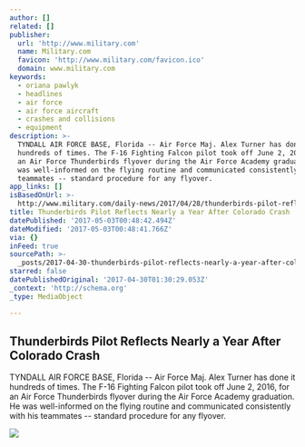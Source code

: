 ```yaml
---
author: []
related: []
publisher:
  url: 'http://www.military.com'
  name: Military.com
  favicon: 'http://www.military.com/favicon.ico'
  domain: www.military.com
keywords:
  - oriana pawlyk
  - headlines
  - air force
  - air force aircraft
  - crashes and collisions
  - equipment
description: >-
  TYNDALL AIR FORCE BASE, Florida -- Air Force Maj. Alex Turner has done it
  hundreds of times. The F-16 Fighting Falcon pilot took off June 2, 2016, for
  an Air Force Thunderbirds flyover during the Air Force Academy graduation. He
  was well-informed on the flying routine and communicated consistently with his
  teammates -- standard procedure for any flyover.
app_links: []
isBasedOnUrl: >-
  http://www.military.com/daily-news/2017/04/28/thunderbirds-pilot-reflects-nearly-a-year-after-colorado-crash.html
title: Thunderbirds Pilot Reflects Nearly a Year After Colorado Crash
datePublished: '2017-05-03T00:48:42.494Z'
dateModified: '2017-05-03T00:48:41.766Z'
via: {}
inFeed: true
sourcePath: >-
  _posts/2017-04-30-thunderbirds-pilot-reflects-nearly-a-year-after-colorado-cra.md
starred: false
datePublishedOriginal: '2017-04-30T01:30:29.053Z'
_context: 'http://schema.org'
_type: MediaObject

---
```

<article style=""><h1>Thunderbirds Pilot Reflects Nearly a Year After Colorado Crash</h1><p>TYNDALL AIR FORCE BASE, Florida -- Air Force Maj. Alex Turner has done it hundreds of times. The F-16 Fighting Falcon pilot took off June 2, 2016, for an Air Force Thunderbirds flyover during the Air Force Academy graduation. He was well-informed on the flying routine and communicated consistently with his teammates -- standard procedure for any flyover.</p><img src="http://images01.military.com/media/equipment/crashed-thunderbird-600x400.jpg" /></article>